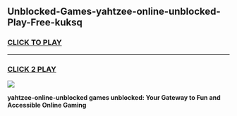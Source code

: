 
## Unblocked-Games-yahtzee-online-unblocked-Play-Free-kuksq
<h3>
<a href="https://premium76.site?title=yahtzee-online-unblocked&ref=18A1">CLICK TO PLAY</a></h3>
<hr>

<h3>
<a href="https://premium76.site?title=yahtzee-online-unblocked&ref=18A1">CLICK 2 PLAY</a>
  
</h3>

<a href="https://premium76.site?title=yahtzee-online-unblocked&ref=18A1"><img src="https://clearcache.store/games.png"></a>


**yahtzee-online-unblocked games unblocked: Your Gateway to Fun and Accessible Online Gaming**
